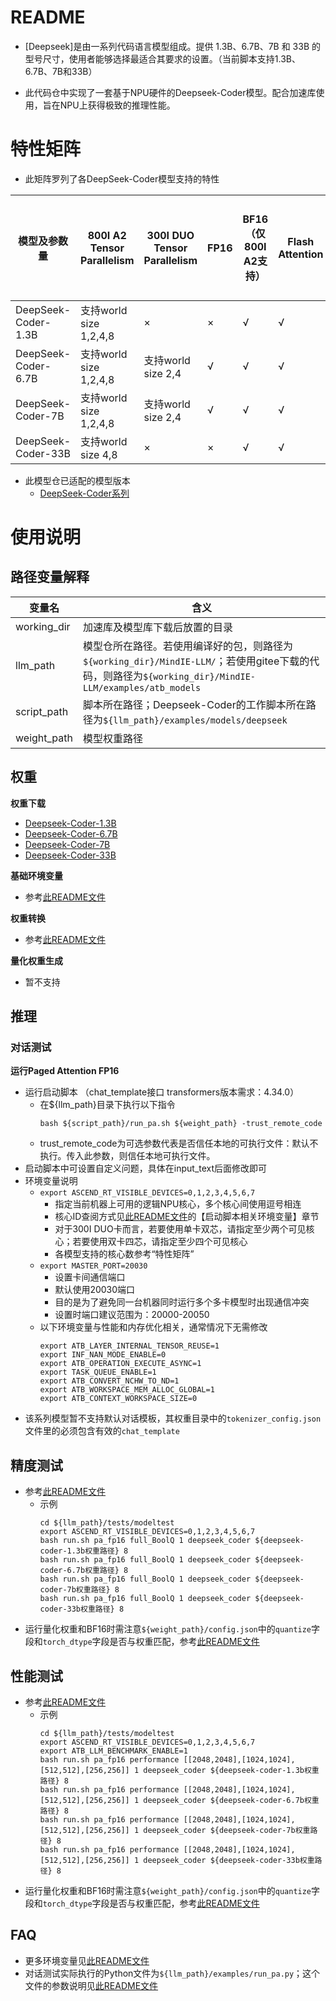 # README

- [Deepseek]是由一系列代码语言模型组成。提供 1.3B、6.7B、7B 和 33B 的型号尺寸，使用者能够选择最适合其要求的设置。（当前脚本支持1.3B、6.7B、7B和33B）

- 此代码仓中实现了一套基于NPU硬件的Deepseek-Coder模型。配合加速库使用，旨在NPU上获得极致的推理性能。

# 特性矩阵
- 此矩阵罗列了各DeepSeek-Coder模型支持的特性

| 模型及参数量 | 800I A2 Tensor Parallelism | 300I DUO Tensor Parallelism | FP16 | BF16（仅800I A2支持） | Flash Attention | Paged Attention | W8A8量化 | W8A16量化 | KV cache量化 | 稀疏量化（仅300I DUO支持） | MOE | MindIE Service | TGI | 长序列 |
|-------------|----------------------------|-----------------------------|------|----------------------|-----------------|-----------------|---------|-----------|--------------|--------------------------|-----|--------|-----|-----|
| DeepSeek-Coder-1.3B    | 支持world size 1,2,4,8     | ×                |  ×  |     √               |  √               |     √           |  ×      |    ×     |   ×         |      ×                  |  × |   ×   | ×  |×|
| DeepSeek-Coder-6.7B   | 支持world size 1,2,4,8     | 支持world size 2,4 |   √ |   √                  |      √          |       √         |    ×    |     ×    |     ×       |        ×                |  × |   ×   | ×  |×|
| DeepSeek-Coder-7B   | 支持world size 1,2,4,8     | 支持world size 2,4   |   √ |    √                 |     √           |      √          |    ×    |      ×   |    ×        |       ×                |  × |    ×  | ×  |×|
| DeepSeek-Coder-33B   | 支持world size 4,8           | ×                |   × |     √                |     √           |      √          |    ×    |     ×    |    ×        |       ×                 |  × |    ×  | ×  |×|

- 此模型仓已适配的模型版本
  - [DeepSeek-Coder系列](https://github.com/deepseek-ai/DeepSeek-Coder)

# 使用说明

## 路径变量解释
| 变量名  | 含义                                             |
|--------|--------------------------------------------------|
| working_dir | 加速库及模型库下载后放置的目录                  |
| llm_path | 模型仓所在路径。若使用编译好的包，则路径为`${working_dir}/MindIE-LLM/`；若使用gitee下载的代码，则路径为`${working_dir}/MindIE-LLM/examples/atb_models`    |
| script_path | 脚本所在路径；Deepseek-Coder的工作脚本所在路径为`${llm_path}/examples/models/deepseek`                            |
| weight_path | 模型权重路径                            |

## 权重
**权重下载**
- [Deepseek-Coder-1.3B](https://huggingface.co/deepseek-ai/deepseek-coder-1.3b-instruct/tree/main)
- [Deepseek-Coder-6.7B](https://huggingface.co/deepseek-ai/deepseek-coder-6.7b-instruct/tree/main)
- [Deepseek-Coder-7B](https://huggingface.co/deepseek-ai/deepseek-coder-7b-instruct-v1.5/tree/main)
- [Deepseek-Coder-33B](https://huggingface.co/deepseek-ai/deepseek-coder-33b-instruct/tree/main)

**基础环境变量**
- 参考[此README文件](../../../README.md)

**权重转换**
- 参考[此README文件](../../README.md)

**量化权重生成**
- 暂不支持



## 推理

### 对话测试
**运行Paged Attention FP16**
- 运行启动脚本 （chat_template接口 transformers版本需求：4.34.0）
  - 在\${llm_path}目录下执行以下指令
    ```shell
    bash ${script_path}/run_pa.sh ${weight_path} -trust_remote_code
    ```
  - trust_remote_code为可选参数代表是否信任本地的可执行文件：默认不执行。传入此参数，则信任本地可执行文件。
- 启动脚本中可设置自定义问题，具体在input_text后面修改即可
- 环境变量说明
  - `export ASCEND_RT_VISIBLE_DEVICES=0,1,2,3,4,5,6,7`
    - 指定当前机器上可用的逻辑NPU核心，多个核心间使用逗号相连
    - 核心ID查阅方式见[此README文件](../../README.md)的【启动脚本相关环境变量】章节
    - 对于300I DUO卡而言，若要使用单卡双芯，请指定至少两个可见核心；若要使用双卡四芯，请指定至少四个可见核心
    - 各模型支持的核心数参考“特性矩阵”
  - `export MASTER_PORT=20030`
    - 设置卡间通信端口
    - 默认使用20030端口
    - 目的是为了避免同一台机器同时运行多个多卡模型时出现通信冲突
    - 设置时端口建议范围为：20000-20050
  - 以下环境变量与性能和内存优化相关，通常情况下无需修改
    ```shell
    export ATB_LAYER_INTERNAL_TENSOR_REUSE=1
    export INF_NAN_MODE_ENABLE=0
    export ATB_OPERATION_EXECUTE_ASYNC=1
    export TASK_QUEUE_ENABLE=1
    export ATB_CONVERT_NCHW_TO_ND=1
    export ATB_WORKSPACE_MEM_ALLOC_GLOBAL=1
    export ATB_CONTEXT_WORKSPACE_SIZE=0
    ```
- 该系列模型暂不支持默认对话模板，其权重目录中的`tokenizer_config.json`文件里的必须包含有效的`chat_template`

## 精度测试
- 参考[此README文件](../../../tests/modeltest/README.md)
  - 示例
    ```shell
    cd ${llm_path}/tests/modeltest
    export ASCEND_RT_VISIBLE_DEVICES=0,1,2,3,4,5,6,7
    bash run.sh pa_fp16 full_BoolQ 1 deepseek_coder ${deepseek-coder-1.3b权重路径} 8
    bash run.sh pa_fp16 full_BoolQ 1 deepseek_coder ${deepseek-coder-6.7b权重路径} 8
    bash run.sh pa_fp16 full_BoolQ 1 deepseek_coder ${deepseek-coder-7b权重路径} 8
    bash run.sh pa_fp16 full_BoolQ 1 deepseek_coder ${deepseek-coder-33b权重路径} 8
    ```
- 运行量化权重和BF16时需注意`${weight_path}/config.json`中的`quantize`字段和`torch_dtype`字段是否与权重匹配，参考[此README文件](../../README.md)

## 性能测试
- 参考[此README文件](../../../tests/modeltest/README.md)
  - 示例
    ```shell
    cd ${llm_path}/tests/modeltest
    export ASCEND_RT_VISIBLE_DEVICES=0,1,2,3,4,5,6,7
    export ATB_LLM_BENCHMARK_ENABLE=1
    bash run.sh pa_fp16 performance [[2048,2048],[1024,1024],[512,512],[256,256]] 1 deepseek_coder ${deepseek-coder-1.3b权重路径} 8
    bash run.sh pa_fp16 performance [[2048,2048],[1024,1024],[512,512],[256,256]] 1 deepseek_coder ${deepseek-coder-6.7b权重路径} 8
    bash run.sh pa_fp16 performance [[2048,2048],[1024,1024],[512,512],[256,256]] 1 deepseek_coder ${deepseek-coder-7b权重路径} 8
    bash run.sh pa_fp16 performance [[2048,2048],[1024,1024],[512,512],[256,256]] 1 deepseek_coder ${deepseek-coder-33b权重路径} 8
    ```
- 运行量化权重和BF16时需注意`${weight_path}/config.json`中的`quantize`字段和`torch_dtype`字段是否与权重匹配，参考[此README文件](../../README.md)

## FAQ
- 更多环境变量见[此README文件](../../README.md)
- 对话测试实际执行的Python文件为`${llm_path}/examples/run_pa.py`；这个文件的参数说明见[此README文件](../../README.md)